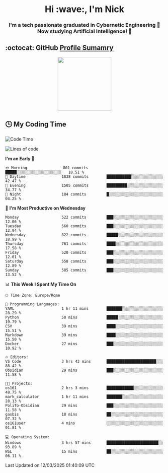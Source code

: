 <h1 align="center">Hi :wave:, I'm Nick</h1>

<h3 align="center">I'm a tech passionate graduated in Cybernetic Engineering 🤖<br>
Now studying Artificial Intelligence! 🧠</h3>


## :octocat: GitHub <a href="https://github.com/vn7n24fzkq/github-profile-summary-cards">Profile Sumamry</a>

<p align="center">
   <img style="height:170px;display:inline-block"  src="http://github-profile-summary-cards.vercel.app/api/cards/profile-details?username=CodeClimberNT&theme=github_dark" />
<!--    <img style="height:170px;display:inline-block"  src="http://github-profile-summary-cards.vercel.app/api/cards/repos-per-language?username=CodeClimberNT&theme=github_dark&exclude=" /> -->
</p>

 ## :clock3: My Coding Time 
 
<!--START_SECTION:waka-->
![Code Time](http://img.shields.io/badge/Code%20Time-498%20hrs%203%20mins-blue)

![Lines of code](https://img.shields.io/badge/From%20Hello%20World%20I%27ve%20Written-4.9%20million%20lines%20of%20code-blue)

**I'm an Early 🐤** 

```text
🌞 Morning                801 commits         █████░░░░░░░░░░░░░░░░░░░░   18.51 % 
🌆 Daytime                1838 commits        ███████████░░░░░░░░░░░░░░   42.47 % 
🌃 Evening                1505 commits        █████████░░░░░░░░░░░░░░░░   34.77 % 
🌙 Night                  184 commits         █░░░░░░░░░░░░░░░░░░░░░░░░   04.25 % 
```
📅 **I'm Most Productive on Wednesday** 

```text
Monday                   522 commits         ███░░░░░░░░░░░░░░░░░░░░░░   12.06 % 
Tuesday                  560 commits         ███░░░░░░░░░░░░░░░░░░░░░░   12.94 % 
Wednesday                822 commits         █████░░░░░░░░░░░░░░░░░░░░   18.99 % 
Thursday                 761 commits         ████░░░░░░░░░░░░░░░░░░░░░   17.58 % 
Friday                   520 commits         ███░░░░░░░░░░░░░░░░░░░░░░   12.01 % 
Saturday                 558 commits         ███░░░░░░░░░░░░░░░░░░░░░░   12.89 % 
Sunday                   585 commits         ███░░░░░░░░░░░░░░░░░░░░░░   13.52 % 
```


📊 **This Week I Spent My Time On** 

```text
🕑︎ Time Zone: Europe/Rome

💬 Programming Languages: 
YAML                     1 hr 11 mins        ███████░░░░░░░░░░░░░░░░░░   28.29 % 
Python                   50 mins             █████░░░░░░░░░░░░░░░░░░░░   19.79 % 
CSV                      39 mins             ████░░░░░░░░░░░░░░░░░░░░░   15.51 % 
Markdown                 39 mins             ████░░░░░░░░░░░░░░░░░░░░░   15.50 % 
Docker                   27 mins             ███░░░░░░░░░░░░░░░░░░░░░░   10.92 % 

🔥 Editors: 
VS Code                  3 hrs 43 mins       ██████████████████████░░░   88.42 % 
Obsidian                 29 mins             ███░░░░░░░░░░░░░░░░░░░░░░   11.58 % 

🐱‍💻 Projects: 
os161                    2 hrs 3 mins        ████████████░░░░░░░░░░░░░   48.75 % 
mark_calculator          1 hr 11 mins        ███████░░░░░░░░░░░░░░░░░░   28.13 % 
PoliTo-Obsidian          29 mins             ███░░░░░░░░░░░░░░░░░░░░░░   11.58 % 
gasbis                   18 mins             ██░░░░░░░░░░░░░░░░░░░░░░░   07.32 % 
os161user                4 mins              ░░░░░░░░░░░░░░░░░░░░░░░░░   01.81 % 

💻 Operating System: 
Windows                  3 hrs 57 mins       ███████████████████████░░   93.89 % 
WSL                      15 mins             ██░░░░░░░░░░░░░░░░░░░░░░░   06.11 % 
```


 Last Updated on 12/03/2025 01:40:09 UTC
<!--END_SECTION:waka-->

